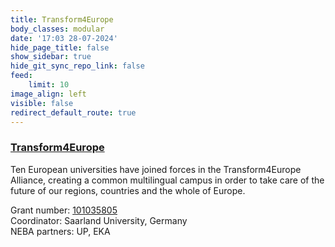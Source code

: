 ```yaml
---
title: Transform4Europe
body_classes: modular
date: '17:03 28-07-2024'
hide_page_title: false
show_sidebar: true
hide_git_sync_repo_link: false
feed:
    limit: 10
image_align: left
visible: false
redirect_default_route: true
---
```


### [Transform4Europe](https://transform4europe.eu)
Ten European universities have joined forces in the Transform4Europe Alliance, creating a common multilingual campus in order to take care of the future of our regions, countries and the whole of Europe.

Grant number: [101035805](https://cordis.europa.eu/project/id/101035805)<br />
Coordinator: Saarland University, Germany<br />
NEBA partners: UP, EKA<br />